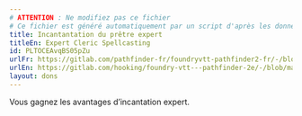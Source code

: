 ```yaml
---
# ATTENTION : Ne modifiez pas ce fichier
# Ce fichier est généré automatiquement par un script d'après les données du module Foundry VTT officiel et de sa traduction
title: Incantantation du prêtre expert
titleEn: Expert Cleric Spellcasting
id: PLTOCEAvqBS05pZu
urlFr: https://gitlab.com/pathfinder-fr/foundryvtt-pathfinder2-fr/-/blob/master/data/feats/PLTOCEAvqBS05pZu.htm
urlEn: https://gitlab.com/hooking/foundry-vtt---pathfinder-2e/-/blob/master/packs/data/feats.db/expert-cleric-spellcasting.json
layout: dons
---
```

Vous gagnez les avantages d’incantation expert.
